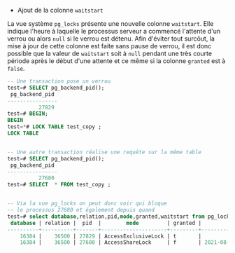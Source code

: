 <!--
Les commits sur ce sujet sont :

* https://commitfest.postgresql.org/32/2883/
* https://git.postgresql.org/gitweb/?p=postgresql.git;a=commit;h=46d6e5f567906389c31c4fb3a2653da1885c18ee

Discussion

* https://gitlab.dalibo.info/formation/workshops/-/issues/134

-->

<div class="slide-content">

* Ajout de la colonne `waitstart`

</div>

<div class="notes">

La vue système `pg_locks` présente une nouvelle colonne `waitstart`. Elle indique l'heure à laquelle le processus serveur a commencé l'attente d'un verrou ou alors `null` si le verrou est détenu. Afin d'éviter tout surcôut, la mise à jour de cette colonne est faite sans pause de verrou, il est donc possible que la valeur de `waitstart` soit à `null` pendant une très courte période après le début d'une attente et ce même si la colonne `granted` est à `false`.

```sql
-- Une transaction pose un verrou
test=# SELECT pg_backend_pid();
 pg_backend_pid 
----------------
          27829
test=# BEGIN;
BEGIN
test=*# LOCK TABLE test_copy ;
LOCK TABLE


-- Une autre transaction réalise une requête sur la même table
test=# SELECT pg_backend_pid();
 pg_backend_pid 
----------------
          27680
test=# SELECT  * FROM test_copy ;


-- Via la vue pg_locks on peut donc voir qui bloque
-- le processus 27680 et également depuis quand
test=# select database,relation,pid,mode,granted,waitstart from pg_locks where pid in (27829,27680);
 database | relation |  pid  |        mode         | granted |           waitstart           
----------+----------+-------+---------------------+---------+-------------------------------
    16384 |    36500 | 27829 | AccessExclusiveLock | t       | 
    16384 |    36500 | 27680 | AccessShareLock     | f       | 2021-08-26 15:54:53.280405+02
```

</div>
